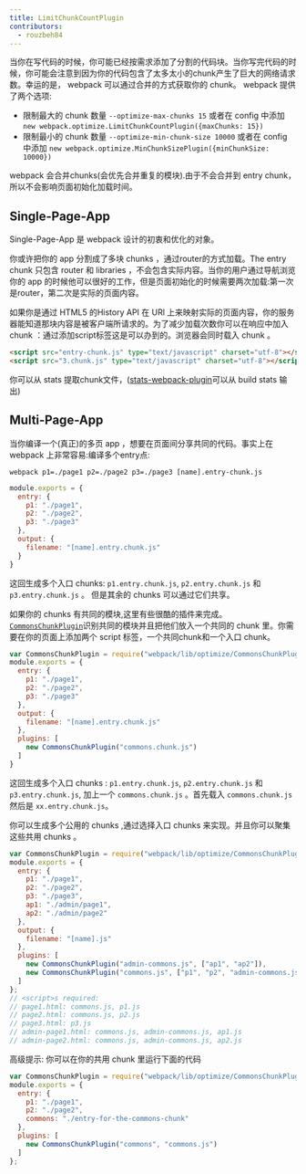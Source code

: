 ```yaml
---
title: LimitChunkCountPlugin
contributors:
  - rouzbeh84
---
```


当你在写代码的时候，你可能已经按需求添加了分割的代码块。当你写完代码的时候，你可能会注意到因为你的代码包含了太多太小的chunk产生了巨大的网络请求数。幸运的是， webpack 可以通过合并的方式获取你的 chunk。 webpack 提供了两个选项:

- 限制最大的 chunk 数量 `--optimize-max-chunks 15` 或者在 config 中添加 `new webpack.optimize.LimitChunkCountPlugin({maxChunks: 15})`
- 限制最小的 chunk 数量 `--optimize-min-chunk-size 10000` 或者在 config 中添加 `new webpack.optimize.MinChunkSizePlugin({minChunkSize: 10000})`

webpack 会合并chunks(会优先合并重复的模块).由于不会合并到 entry chunk，所以不会影响页面初始化加载时间。

## Single-Page-App

Single-Page-App 是 webpack 设计的初衷和优化的对象。

你或许把你的 app 分割成了多块 chunks ，通过router的方式加载。The entry chunk 只包含 router 和 libraries ，不会包含实际内容。当你的用户通过导航浏览你的 app 的时候他可以很好的工作，但是页面初始化的时候需要两次加载:第一次是router，第二次是实际的页面内容。

如果你是通过 HTML5 的History API 在 URl 上来映射实际的页面内容，你的服务器能知道那块内容是被客户端所请求的。为了减少加载次数你可以在响应中加入 chunk ：通过添加script标签这是可以办到的。浏览器会同时载入 chunk 。

``` html
<script src="entry-chunk.js" type="text/javascript" charset="utf-8"></script>
<script src="3.chunk.js" type="text/javascript" charset="utf-8"></script>
```

你可以从 stats 提取chunk文件，([stats-webpack-plugin](https://www.npmjs.com/package/stats-webpack-plugin)可以从 build stats 输出)

## Multi-Page-App

当你编译一个(真正)的多页 app ，想要在页面间分享共同的代码。事实上在 webpack 上非常容易:编译多个entry点:

`webpack p1=./page1 p2=./page2 p3=./page3 [name].entry-chunk.js`

``` javascript
module.exports = {
  entry: {
    p1: "./page1",
    p2: "./page2",
    p3: "./page3"
  },
  output: {
    filename: "[name].entry.chunk.js"
  }
}
```

这回生成多个入口 chunks: `p1.entry.chunk.js`, `p2.entry.chunk.js` 和 `p3.entry.chunk.js` 。 但是其余的 chunks 可以通过它们共享。

如果你的 chunks 有共同的模块,这里有些很酷的插件来完成。[`CommonsChunkPlugin`](./commons-chunk-plugin)识别共同的模块并且把他们放入一个共同的 chunk 里。你需要在你的页面上添加两个 script 标签，一个共同chunk和一个入口 chunk。

``` javascript
var CommonsChunkPlugin = require("webpack/lib/optimize/CommonsChunkPlugin");
module.exports = {
  entry: {
    p1: "./page1",
    p2: "./page2",
    p3: "./page3"
  },
  output: {
    filename: "[name].entry.chunk.js"
  },
  plugins: [
    new CommonsChunkPlugin("commons.chunk.js")
  ]
}
```

这回生成多个入口 chunks : `p1.entry.chunk.js`, `p2.entry.chunk.js` 和 `p3.entry.chunk.js`, 加上一个 `commons.chunk.js` 。首先载入 `commons.chunk.js` 然后是 `xx.entry.chunk.js`。

你可以生成多个公用的 chunks ,通过选择入口 chunks 来实现。并且你可以聚集这些共用 chunks 。

``` javascript
var CommonsChunkPlugin = require("webpack/lib/optimize/CommonsChunkPlugin");
module.exports = {
  entry: {
    p1: "./page1",
    p2: "./page2",
    p3: "./page3",
    ap1: "./admin/page1",
    ap2: "./admin/page2"
  },
  output: {
    filename: "[name].js"
  },
  plugins: [
    new CommonsChunkPlugin("admin-commons.js", ["ap1", "ap2"]),
    new CommonsChunkPlugin("commons.js", ["p1", "p2", "admin-commons.js"])
  ]
};
// <script>s required:
// page1.html: commons.js, p1.js
// page2.html: commons.js, p2.js
// page3.html: p3.js
// admin-page1.html: commons.js, admin-commons.js, ap1.js
// admin-page2.html: commons.js, admin-commons.js, ap2.js
```

高级提示: 你可以在你的共用 chunk 里运行下面的代码

``` javascript
var CommonsChunkPlugin = require("webpack/lib/optimize/CommonsChunkPlugin");
module.exports = {
  entry: {
    p1: "./page1",
    p2: "./page2",
    commons: "./entry-for-the-commons-chunk"
  },
  plugins: [
    new CommonsChunkPlugin("commons", "commons.js")
  ]
};
```
